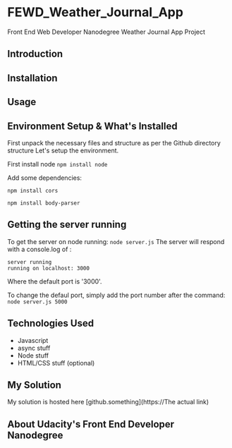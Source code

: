 # FEWD_Weather_Journal_App
Front End Web Developer Nanodegree Weather Journal App Project


## Introduction 

## Installation

## Usage


## Environment Setup & What's Installed
First unpack the necessary files and structure as per the Github directory structure
Let's setup the environment. 

First install node `npm install node`

Add some dependencies: 

`npm install cors`

`npm install body-parser`



## Getting the server running
To get the server on node running:
`node server.js`
The server will respond with a console.log of : 
```
server running
running on localhost: 3000
```
Where the default port is '3000'.

To change the defaul port, simply add the port number after the command: 
`node server.js 5000`

## Technologies Used
- Javascript
- async stuff
- Node stuff
- HTML/CSS stuff (optional)



## My Solution
My solution is hosted here [github.something](https://The actual link)


## About Udacity's Front End Developer Nanodegree

